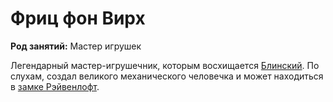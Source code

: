 # Фриц фон Вирх

**Род занятий:** Мастер игрушек

Легендарный мастер-игрушечник, которым восхищается [Блинский](blinsky.md). По слухам, создал великого механического человечка и может находиться в [замке Рэйвенлофт](../../locations/ravenloft.md).
